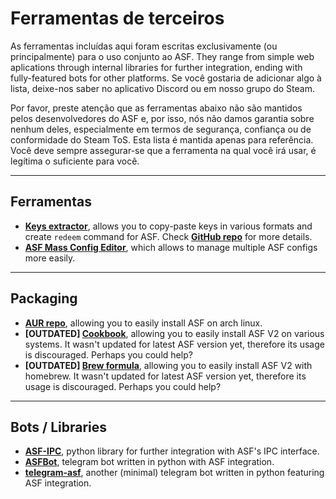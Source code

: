 # Ferramentas de terceiros

As ferramentas incluídas aqui foram escritas exclusivamente (ou principalmente) para o uso conjunto ao ASF. They range from simple web aplications through internal libraries for further integration, ending with fully-featured bots for other platforms. Se você gostaria de adicionar algo à lista, deixe-nos saber no aplicativo Discord ou em nosso grupo do Steam.

Por favor, preste atenção que as ferramentas abaixo não são mantidos pelos desenvolvedores do ASF e, por isso, nós não damos garantia sobre nenhum deles, especialmente em termos de segurança, confiança ou de conformidade do Steam ToS. Esta lista é mantida apenas para referência. Você deve sempre assegurar-se que a ferramenta na qual você irá usar, é legítima o suficiente para você.

* * *

## Ferramentas

- **[Keys extractor](https://ske.cloudswift.me)**, allows you to copy-paste keys in various formats and create `redeem` command for ASF. Check **[GitHub repo](https://github.com/Cloud-Swift/SKE)** for more details.
- **[ASF Mass Config Editor](https://github.com/genesix-eu/asf_mass_config_editor)**, which allows to manage multiple ASF configs more easily.

* * *

## Packaging

- **[AUR repo](https://aur.archlinux.org/packages/asf)**, allowing you to easily install ASF on arch linux.
- **[OUTDATED] [Cookbook](https://supermarket.chef.io/cookbooks/asf)**, allowing you to easily install ASF V2 on various systems. It wasn't updated for latest ASF version yet, therefore its usage is discouraged. Perhaps you could help?
- **[OUTDATED] [Brew formula](http://brewformulas.org/ArchiSteamFarm)**, allowing you to easily install ASF V2 with homebrew. It wasn't updated for latest ASF version yet, therefore its usage is discouraged. Perhaps you could help?

* * *

## Bots / Libraries

- **[ASF-IPC](https://pypi.python.org/pypi/ASF-IPC/1.1.3)**, python library for further integration with ASF's IPC interface.
- **[ASFBot](https://github.com/dmcallejo/ASFBot)**, telegram bot written in python with ASF integration.
- **[telegram-asf](https://github.com/deluxghost/telegram-asf)**, another (minimal) telegram bot written in python featuring ASF integration.